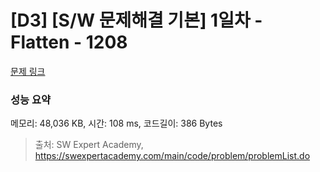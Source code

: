 # [D3] [S/W 문제해결 기본] 1일차 - Flatten - 1208 

[문제 링크](https://swexpertacademy.com/main/code/problem/problemDetail.do?contestProbId=AV139KOaABgCFAYh) 

### 성능 요약

메모리: 48,036 KB, 시간: 108 ms, 코드길이: 386 Bytes



> 출처: SW Expert Academy, https://swexpertacademy.com/main/code/problem/problemList.do